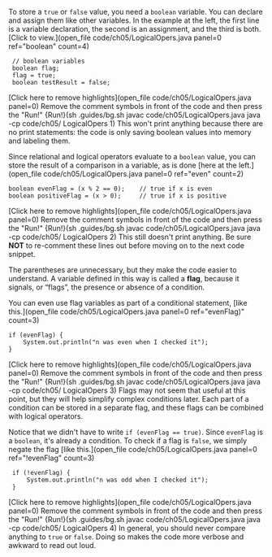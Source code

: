 To store a `true` or `false` value, you need a `boolean` variable. You can declare and assign them like other variables. In the example at the left, the first line is a variable declaration, the second is an assignment, and the third is both. [Click to view.](open_file code/ch05/LogicalOpers.java panel=0 ref="boolean" count=4)

```
 // boolean variables
 boolean flag;
 flag = true;
 boolean testResult = false;
```

[Click here to remove highlights](open_file code/ch05/LogicalOpers.java panel=0)
Remove the comment symbols in front of the code and then press the "Run!"
{Run!}(sh .guides/bg.sh javac code/ch05/LogicalOpers.java java -cp code/ch05/ LogicalOpers 1) This won't print anything because there are no print statements: the code is only saving boolean values into memory and labeling them. 



Since relational and logical operators evaluate to a `boolean` value, you can store the result of a comparison in a variable, as is done [here at the left.](open_file code/ch05/LogicalOpers.java panel=0 ref="even" count=2)

```
boolean evenFlag = (x % 2 == 0);    // true if x is even
boolean positiveFlag = (x > 0);     // true if x is positive
```

[Click here to remove highlights](open_file code/ch05/LogicalOpers.java panel=0)
Remove the comment symbols in front of the code and then press the "Run!"
{Run!}(sh .guides/bg.sh javac code/ch05/LogicalOpers.java java -cp code/ch05/ LogicalOpers 2) This still doesn't print anything. Be sure **NOT** to re-comment these lines out before moving on to the next code snippet. 


The parentheses are unnecessary, but they make the code easier to understand. A variable defined in this way is called a **flag**, because it signals, or “flags”, the presence or absence of a condition.

You can even use flag variables as part of a conditional statement, [like this.](open_file code/ch05/LogicalOpers.java panel=0 ref="evenFlag)" count=3) 

```
if (evenFlag) {
    System.out.println("n was even when I checked it");
}
```

[Click here to remove highlights](open_file code/ch05/LogicalOpers.java panel=0)
Remove the comment symbols in front of the code and then press the "Run!"
{Run!}(sh .guides/bg.sh javac code/ch05/LogicalOpers.java java -cp code/ch05/ LogicalOpers 3)
 Flags may not seem that useful at this point, but they will help simplify complex conditions later. Each part of a condition can be stored in a separate flag, and these flags can be combined with logical operators.

Notice that we didn't have to write  `if (evenFlag == true)`. Since `evenFlag` is a `boolean`, it's already a condition. To check if a flag is `false`, we simply negate the flag [like this.](open_file code/ch05/LogicalOpers.java panel=0 ref="!evenFlag" count=3) 

```
 if (!evenFlag) {
     System.out.println("n was odd when I checked it");
 }
```

[Click here to remove highlights](open_file code/ch05/LogicalOpers.java panel=0)
Remove the comment symbols in front of the code and then press the "Run!"
{Run!}(sh .guides/bg.sh javac code/ch05/LogicalOpers.java java -cp code/ch05/ LogicalOpers 4)
 In general, you should never compare anything to `true` or `false`. Doing so makes the code more verbose and awkward to read out loud.